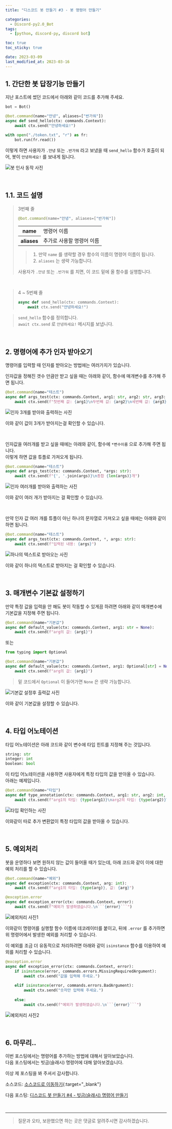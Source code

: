 ```yaml
---
title: "디스코드 봇 만들기 #3 - 봇 명령어 만들기"

categories:
  - Discord-py2.0_Bot
tags:
  - [python, discord-py, discord bot]

toc: true
toc_sticky: true

date: 2023-03-09
last_modified_at: 2023-03-16
---
```


## 1. 간단한 봇 답장기능 만들기

지난 포스트에 썼던 코드에서 아래와 같이 코드를 추가해 주세요.

```py
bot = Bot()

@bot.command(name="안녕", aliases=["반가워"])
async def send_hello(ctx: commands.Context):
    await ctx.send("안녕하세요!")

with open("./token.txt", "r") as fr:
    bot.run(fr.read())
```

이렇게 하면 사용자가 `.안녕` 또는 `.반가워` 라고 보냈을 때 `send_hello` 함수가 호출이 되어, 봇이 `안녕하세요!` 를 보내게 됩니다.

![봇 인사 동작 사진](/assets/img/Discord-py_Bot/2023-03-08-discord-py_bot_3/1.1.png)

<br>

## 1.1. 코드 설명

> 3번째 줄
> 
> ```py
> @bot.command(name="안녕", aliases=["반가워"])
> ```
> 
> <table>
>   <tr>
>     <th> name </th>
>     <td> 명령어 이름 </td>
>   </tr>
>   <tr>
>     <th> aliases </th>
>     <td> 추가로 사용할 명령어 이름 </td>
>   </tr>
> </table>
> 
> >1. 만약 `name` 를 생략할 경우 함수의 이름이 명령어 이름이 됩니다.<br>
> >2. `aliases` 는 생략 가능합니다.
> 
> 사용자가 `.안녕` 또는 `.반가워` 를 치면, 이 코드 밑에 올 함수를 실행합니다.

<br>

> 4 ~ 5번째 줄
> 
> ```py
> async def send_hello(ctx: commands.Context):
>     await ctx.send("안녕하세요!")
> ```
> 
<!-- > <table>
>   <tr>
>     <th> ctx </th>
>     <td> 여러가지 정보를 가지고 있는 변수 </td>
>   </tr>
> </table> -->
> 
> `send_hello` 함수를 정의합니다.<br>
> `await ctx.send` 로 `안녕하세요!` 메시지를 보냅니다.

<br>

## 2. 명령어에 추가 인자 받아오기

명령어를 입력할 때 인자를 받아오는 방법에는 여러가지가 있습니다.

인자값을 정해진 갯수 만큼만 받고 싶을 때는 아래와 같이, 함수에 매개변수를 추가해 주면 됩니다.

```py
@bot.command(name="테스트")
async def args_test(ctx: commands.Context, arg1: str, arg2: str, arg3: str):
    await ctx.send(f"첫번째 값: {arg1}\n두번째 값: {arg2}\n세번째 값: {arg3}")
```

![인자 3개를 받아와 출력하는 사진](/assets/img/Discord-py_Bot/2023-03-08-discord-py_bot_3/2.1.png)

이와 같이 값이 3개가 받아지는걸 확인할 수 있습니다.

<br>

인자값을 여러개를 받고 싶을 때에는 아래와 같이, 함수에 `*변수이름` 으로 추가해 주면 됩니다.<br>
이렇게 하면 값을 튜플로 가져오게 됩니다.

```py
@bot.command(name="테스트")
async def args_test(ctx: commands.Context, *args: str):
    await ctx.send(f"{', '.join(args)}\n총합 {len(args)}개")
```

![인자 여러개를 받아와 출력하는 사진](/assets/img/Discord-py_Bot/2023-03-08-discord-py_bot_3/2.2.png)

이와 같이 여러 개가 받아지는 걸 확인할 수 있습니다.

<br>

만약 인자 값 여러 개를 튜플이 아닌 하나의 문자열로 가져오고 싶을 때에는 아래와 같이 하면 됩니다.

```py
@bot.command(name="테스트")
async def args_test(ctx: commands.Context, *, args: str):
    await ctx.send(f"입력된 내용: {args}")
```

![하나의 텍스트로 받아오는 사진](/assets/img/Discord-py_Bot/2023-03-08-discord-py_bot_3/2.3.png)

이와 같이 하나의 텍스트로 받아지는 걸 확인할 수 있습니다.

<br>

## 3. 매개변수 기본값 설정하기

만약 특정 값을 입력을 안 해도 봇이 작동할 수 있게끔 하려면 아래와 같이 매개변수에 기본값을 지정해 주면 됩니다.

```py
@bot.command(name="기본값")
async def default_value(ctx: commands.Context, arg1: str = None):
    await ctx.send(f"arg의 값: {arg1}")
```

또는

```py
from typing import Optional

@bot.command(name="기본값")
async def default_value(ctx: commands.Context, arg1: Optional[str] = None):
    await ctx.send(f"arg의 값: {arg1}")
```
> 밑 코드에서 `Optional` 이 들어가면 `None` 은 생략 가능합니다.

![기본값 설정후 출력값 사진](/assets/img/Discord-py_Bot/2023-03-08-discord-py_bot_3/3.1.png)

이와 같이 기본값을 설정할 수 있습니다.

<br>

## 4. 타입 어노테이션

타입 어노테이션은 아래 코드와 같이 변수에 타입 힌트를 지정해 주는 것입니다.

```py
string: str
integer: int
boolean: bool
```

이 타입 어노테이션을 사용하면 사용자에게 특정 타입의 값을 받아올 수 있습니다.<br>
아래는 예제입니다.

```py
@bot.command(name="타입")
async def type_annotation(ctx: commands.Context, arg1: str, arg2: int, arg3: float):
    await ctx.send(f"arg1의 타입: {type(arg1)}\narg2의 타입: {type(arg2)}\narg3의 타입: {type(arg3)}")
```

![타입 확인하는 사진](/assets/img/Discord-py_Bot/2023-03-08-discord-py_bot_3/4.1.png)

이와같이 따로 추가 변환없이 특정 타입의 값을 받아올 수 있습니다.

<br>

## 5. 예외처리

봇을 운영하다 보면 원하지 않는 값이 들어올 때가 있는데, 아래 코드와 같이 이에 대한 예외 처리를 할 수 있습니다.

```py
@bot.command(name="예외")
async def exception(ctx: commands.Context, arg: int):
    await ctx.send(f"arg1의 타입: {type(arg)}, 값: {arg}")

@exception.error
async def exception_error(ctx: commands.Context, error):
    await ctx.send(f"예외가 발생하였습니다.\n```{error}```")
```

![예외처리 사진1](/assets/img/Discord-py_Bot/2023-03-08-discord-py_bot_3/5.1.png)

이와같이 명령어를 실행할 함수 이름에 데코레이터를 붙이고, 뒤에 `.error` 를 추가하면 위 명령어에서 발생한 예외를 처리할 수 있습니다.

이 예외를 조금 더 유동적으로 처리하려면 아래와 같이 `isinstance` 함수를 이용하여 예외를 처리할 수 있습니다.

```py
@exception.error
async def exception_error(ctx: commands.Context, error):
    if isinstance(error, commands.errors.MissingRequiredArgument):
        await ctx.send("값을 입력해 주세요.")
    
    elif isinstance(error, commands.errors.BadArgument):
        await ctx.send("숫자만 입력해 주세요.")
    
    else:
        await ctx.send(f"예외가 발생하였습니다.\n```{error}```")
```

![예외처리 사진2](/assets/img/Discord-py_Bot/2023-03-08-discord-py_bot_3/5.2.png)

<br>

## 6. 마무리..

이번 포스팅에서는 명령어를 추가하는 방법에 대해서 알아보았습니다.<br>
다음 포스팅에서는 빗금(슬래시) 명령어에 대해 알아보겠습니다.

이상 제 포스팅을 봐 주셔서 감사합니다.

소스코드: [소스코드로 이동하기](https://github.com/gudtldn/discord-bot_tutorial/tree/discord-bot_tutorial_3 "소스코드로 이동"){:target="_blank"}

다음 포스팅: [디스코드 봇 만들기 #4 - 빗금(슬래시) 명령어 만들기](https://gudtldn.github.io/posts/discord_bot_4/ "다음 포스팅으로 이동")

<br>

---

> 질문과 오타, 보완했으면 하는 곳은 댓글로 알려주시면 감사하겠습니다.